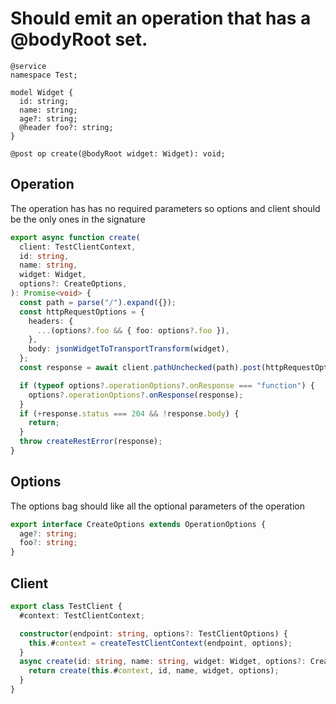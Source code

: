 # Should emit an operation that has a @bodyRoot set.

```tsp
@service
namespace Test;

model Widget {
  id: string;
  name: string;
  age?: string;
  @header foo?: string;
}

@post op create(@bodyRoot widget: Widget): void;
```

## Operation

The operation has has no required parameters so options and client should be the only ones in the signature

```ts src/api/testClientOperations.ts function create
export async function create(
  client: TestClientContext,
  id: string,
  name: string,
  widget: Widget,
  options?: CreateOptions,
): Promise<void> {
  const path = parse("/").expand({});
  const httpRequestOptions = {
    headers: {
      ...(options?.foo && { foo: options?.foo }),
    },
    body: jsonWidgetToTransportTransform(widget),
  };
  const response = await client.pathUnchecked(path).post(httpRequestOptions);

  if (typeof options?.operationOptions?.onResponse === "function") {
    options?.operationOptions?.onResponse(response);
  }
  if (+response.status === 204 && !response.body) {
    return;
  }
  throw createRestError(response);
}
```

## Options

The options bag should like all the optional parameters of the operation

```ts src/api/testClientOperations.ts interface CreateOptions
export interface CreateOptions extends OperationOptions {
  age?: string;
  foo?: string;
}
```

## Client

```ts src/testClient.ts class TestClient
export class TestClient {
  #context: TestClientContext;

  constructor(endpoint: string, options?: TestClientOptions) {
    this.#context = createTestClientContext(endpoint, options);
  }
  async create(id: string, name: string, widget: Widget, options?: CreateOptions) {
    return create(this.#context, id, name, widget, options);
  }
}
```
